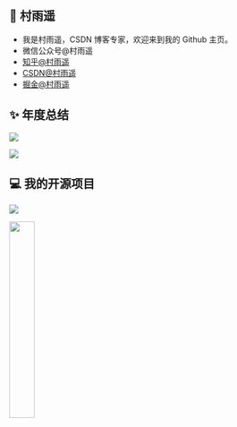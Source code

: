 ## 👋 村雨遥

- 我是村雨遥，CSDN 博客专家，欢迎来到我的 Github 主页。
- 微信公众号@村雨遥
- [知乎@村雨遥](https://www.zhihu.com/people/cunyu1943)
- [CSDN@村雨遥](https://blog.csdn.net/github_39655029)
- [掘金@村雨遥](https://juejin.cn/user/747323637904519)

## ✨ 年度总结

[![](https://github-readme-stats.vercel.app/api?username=cunyu1943&count_private=true&show_icons=true&theme=tokyonight&locale=cn)](https://github.com/cunyu1943)

[![](https://github-readme-stats.vercel.app/api/top-langs/?username=cunyu1943&layout=compact&theme=tokyonight&locale=cn)](https://github.com/cunyu1943/)

## 💻 我的开源项目

[![](https://github-readme-stats.vercel.app/api/pin/?username=cunyu1943&repo=cs-docs&theme=dark)](https://github.com/cunyu1943/cs-docs)





<img src="https://z3.ax1x.com/2021/05/21/g7KHkn.png" width="30%" />
